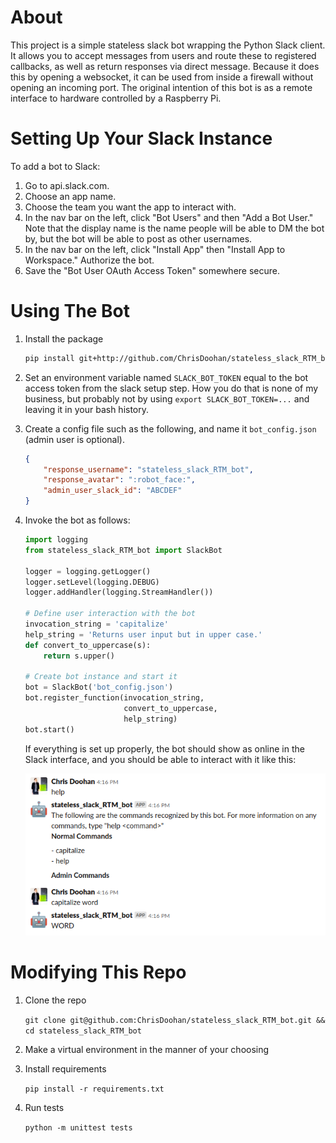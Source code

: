 # About
This project is a simple stateless slack bot wrapping the Python Slack client. It allows you to accept messages from users and route these to registered callbacks, as well as return responses via direct message. Because it does this by opening a websocket, it can be used from inside a firewall without opening an incoming port. The original intention of this bot is as a remote interface to hardware controlled by a Raspberry Pi.

# Setting Up Your Slack Instance
To add a bot to Slack:
1. Go to api.slack.com.
1. Choose an app name.
1. Choose the team you want the app to interact with.
1. In the nav bar on the left, click "Bot Users" and then "Add a Bot User." Note that the display name is the name people will be able to DM the bot by, but the bot will be able to post as other usernames.
1. In the nav bar on the left, click "Install App" then "Install App to Workspace." Authorize the bot.
1. Save the "Bot User OAuth Access Token" somewhere secure.

# Using The Bot
1. Install the package
    ```bash
    pip install git+http://github.com/ChrisDoohan/stateless_slack_RTM_bot.git
    ```

1. Set an environment variable named `SLACK_BOT_TOKEN` equal to the bot access token from the slack setup step. How you do that is none of my business, but probably not by using `export SLACK_BOT_TOKEN=...` and leaving it in your bash history.

1. Create a config file such as the following, and name it `bot_config.json` (admin user is optional).
    ```json
    {
        "response_username": "stateless_slack_RTM_bot",
        "response_avatar": ":robot_face:",
        "admin_user_slack_id": "ABCDEF"
    }
    ```

1. Invoke the bot as follows:
    ```python
    import logging
    from stateless_slack_RTM_bot import SlackBot

    logger = logging.getLogger()
    logger.setLevel(logging.DEBUG)
    logger.addHandler(logging.StreamHandler())

    # Define user interaction with the bot
    invocation_string = 'capitalize'
    help_string = 'Returns user input but in upper case.'
    def convert_to_uppercase(s):
        return s.upper()

    # Create bot instance and start it
    bot = SlackBot('bot_config.json')
    bot.register_function(invocation_string,
                          convert_to_uppercase,
                          help_string)
    bot.start()
    ```

    If everything is set up properly, the bot should show as online in the Slack interface, and you should be able to interact with it like this:

    ![screenshot](images/bot_interaction_example.png)

# Modifying This Repo
1. Clone the repo

    `git clone git@github.com:ChrisDoohan/stateless_slack_RTM_bot.git && cd stateless_slack_RTM_bot`

1. Make a virtual environment in the manner of your choosing
1. Install requirements

    `pip install -r requirements.txt`

1. Run tests

    `python -m unittest tests`